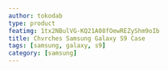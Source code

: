```yaml
---
author: tokodab
type: product
featimg: 1tx2NBulVG-KQ21A08fOewREZyShm9oIb
title: Chvrches Samsung Galaxy S9 Case
tags: [samsung, galaxy, s9]
category: [samsung]
---
```

